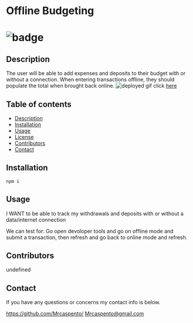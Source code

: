   # Offline Budgeting
  ![badge](https://img.shields.io/static/v1?label=License&message=MIT&color=success)
========================================================================================================
## Description
The user will be able to add expenses and deposits to their budget with or without a connection. When entering transactions offline, they should populate the total when brought back online. 
![deployed gif](BudgetTracker.gif)
click [here](https://calm-castle-37595.herokuapp.com/)
## **Table of contents**
* [Description](#description)
* [Installation](#instructions)
* [Usage](#usage)
* [License](#test)
* [Contributors](#Collabartors)
* [Contact](#email)

## Installation
`npm i`

## Usage

 I WANT to be able to track my withdrawals and deposits with or without a data/internet connection 

 We can test for:
 Go open devoloper tools and go on offline mode and submit a transaction, then refresh and go back to online mode and refresh.

 ## Contributors
 undefined
 ## Contact
  If you have any questions or concerns my contact info is below.

 https://github.com/Mrcaspento/
 Mrcaspento@gmail.com
